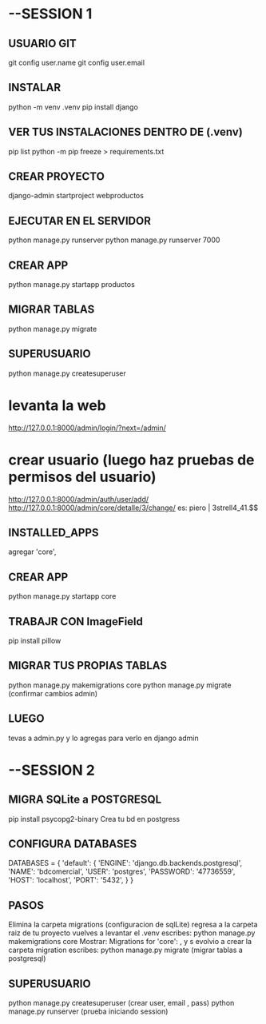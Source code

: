 # --SESSION 1
## USUARIO  GIT
git config user.name
git config user.email

## INSTALAR
python -m venv .venv
pip install django
## VER TUS INSTALACIONES DENTRO DE (.venv)
pip list
python -m pip freeze > requirements.txt

## CREAR PROYECTO
django-admin startproject webproductos
## EJECUTAR EN EL SERVIDOR
python manage.py runserver
python manage.py runserver 7000
## CREAR APP
python manage.py startapp productos
## MIGRAR TABLAS
python manage.py migrate
## SUPERUSUARIO
python manage.py createsuperuser
# levanta la web
http://127.0.0.1:8000/admin/login/?next=/admin/
# crear usuario (luego haz pruebas de permisos del usuario)
http://127.0.0.1:8000/admin/auth/user/add/
http://127.0.0.1:8000/admin/core/detalle/3/change/
es: piero | 3strell4_41.$$

## INSTALLED_APPS
agregar 'core',
## CREAR APP
python manage.py startapp core
## TRABAJR CON ImageField
pip install pillow
## MIGRAR TUS PROPIAS TABLAS
python manage.py makemigrations core
python manage.py migrate (confirmar cambios admin)
## LUEGO
tevas a admin.py y lo agregas para verlo en django admin




# --SESSION 2
## MIGRA SQLite a POSTGRESQL
pip install psycopg2-binary
Crea tu bd en postgress

## CONFIGURA DATABASES
DATABASES = {
    'default': {
        'ENGINE': 'django.db.backends.postgresql',
        'NAME': 'bdcomercial',
        'USER': 'postgres',
        'PASSWORD': '47736559',
        'HOST': 'localhost',
        'PORT': '5432',
    }
}


## PASOS
Elimina la carpeta migrations (configuracion de sqlLite)
regresa a la carpeta raiz de tu proyecto 
vuelves a levantar el .venv
escribes: python manage.py makemigrations core
Mostrar: Migrations for 'core': , y s evolvio a crear la carpeta migration
escribes: python manage.py migrate (migrar tablas a postgresql)

## SUPERUSUARIO
python manage.py createsuperuser (crear user, email , pass)
python manage.py runserver (prueba iniciando session)
